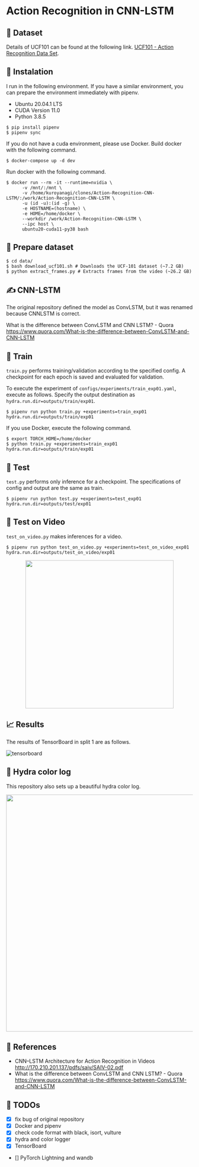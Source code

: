 # Action Recognition in CNN-LSTM

## :gift: Dataset

Details of UCF101 can be found at the following link. [UCF101 - Action Recognition Data Set](https://www.crcv.ucf.edu/data/UCF101.php).

## :whale: Instalation

I run in the following environment. If you have a similar environment, you can prepare the environment immediately with pipenv.

* Ubuntu 20.04.1 LTS
* CUDA Version 11.0
* Python 3.8.5

```
$ pip install pipenv
$ pipenv sync
```

If you do not have a cuda environment, please use Docker. Build docker with the following command.

```
$ docker-compose up -d dev
```

Run docker with the following command.

```
$ docker run --rm -it --runtime=nvidia \
      -v /mnt/:/mnt \
      -v /home/kuroyanagi/clones/Action-Recognition-CNN-LSTM/:/work/Action-Recognition-CNN-LSTM \
      -u (id -u):(id -g) \
      -e HOSTNAME=(hostname) \
      -e HOME=/home/docker \
      --workdir /work/Action-Recognition-CNN-LSTM \
      --ipc host \
      ubuntu20-cuda11-py38 bash
```

## :gift: Prepare dataset

```
$ cd data/
$ bash download_ucf101.sh # Downloads the UCF-101 dataset (~7.2 GB)
$ python extract_frames.py # Extracts frames from the video (~26.2 GB)
```

## :writing_hand: CNN-LSTM

The original repository defined the model as ConvLSTM, but it was renamed because CNNLSTM is correct.

What is the difference between ConvLSTM and CNN LSTM? - Quora https://www.quora.com/What-is-the-difference-between-ConvLSTM-and-CNN-LSTM

## :runner: Train

`train.py` performs training/validation according to the specified config. A checkpoint for each epoch is saved and evaluated for validation.

To execute the experiment of `configs/experiments/train_exp01.yaml`, execute as follows. Specify the output destination as `hydra.run.dir=outputs/train/exp01`.

```
$ pipenv run python train.py +experiments=train_exp01 hydra.run.dir=outputs/train/exp01
```

If you use Docker, execute the following command.

```
$ export TORCH_HOME=/home/docker
$ python train.py +experiments=train_exp01 hydra.run.dir=outputs/train/exp01
```

## :standing_person: Test

`test.py` performs only inference for a checkpoint. The specifications of config and output are the same as train.

```
$ pipenv run python test.py +experiments=test_exp01 hydra.run.dir=outputs/test/exp01
```

## :movie_camera: Test on Video

`test_on_video.py` makes inferences for a video.

```
$ pipenv run python test_on_video.py +experiments=test_on_video_exp01 hydra.run.dir=outputs/test_on_video/exp01
```

<p align="center">
    <img src="results/v_BabyCrawling_g01_c01.gif" width="400"\>
</p>

## :chart_with_upwards_trend: Results

The results of TensorBoard in split 1 are as follows.

![tensorboard](results/tensorboard.png)

## :traffic_light: Hydra color log

This repository also sets up a beautiful hydra color log.

<p align="center">
    <img src="results/hydra_color_log.gif" width="640"\>
</p>

## :closed_book: References

* CNN–LSTM Architecture for Action Recognition in Videos http://170.210.201.137/pdfs/saiv/SAIV-02.pdf
* What is the difference between ConvLSTM and CNN LSTM? - Quora https://www.quora.com/What-is-the-difference-between-ConvLSTM-and-CNN-LSTM


## :rocket: TODOs

- [x] fix bug of original repository
- [x] Docker and pipenv
- [x] check code format with black, isort, vulture
- [x] hydra and color logger
- [x] TensorBoard
- [] PyTorch Lightning and wandb
